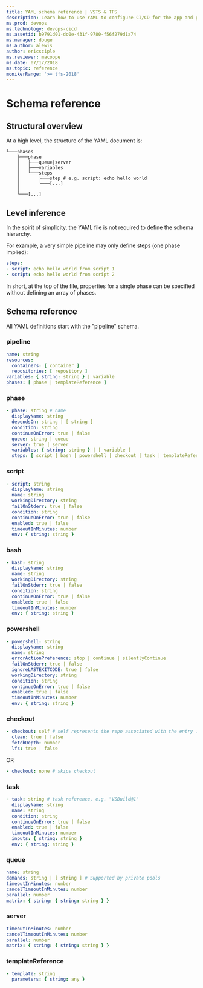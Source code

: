 ```yaml
---
title: YAML schema reference | VSTS & TFS    
description: Learn how to use YAML to configure CI/CD for the app and platform of your choice.
ms.prod: devops
ms.technology: devops-cicd
ms.assetid: b9791d01-dc0e-431f-9780-f56f279d1a74
ms.manager: douge
ms.author: alewis
author: ericsciple
ms.reviewer: macoope
ms.date: 07/17/2018
ms.topic: reference
monikerRange: '>= tfs-2018'
---
```


# Schema reference

## Structural overview

At a high level, the structure of the YAML document is:

```
└───phases
    ├───phase
    │   ├───queue|server
    │   ├───variables
    │   └───steps
    │       ├───step # e.g. script: echo hello world
    │       └───[...]
    │
    └───[...]
```

## Level inference

In the spirit of simplicity, the YAML file is not required to define the schema hierarchy.

For example, a very simple pipeline may only define steps (one phase implied):

```yaml
steps:
- script: echo hello world from script 1
- script: echo hello world from script 2
```

In short, at the top of the file, properties for a single phase can be specified without defining an array of phases.

## Schema reference

All YAML definitions start with the \"pipeline\" schema.

### pipeline

```yaml
name: string
resources:
  containers: [ container ]
  repositories: [ repository ]
variables: { string: string } | variable
phases: [ phase | templateReference ]
```

### phase

```yaml
- phase: string # name
  displayName: string
  dependsOn: string | [ string ]
  condition: string
  continueOnError: true | false
  queue: string | queue
  server: true | server
  variables: { string: string } | [ variable ]
  steps: [ script | bash | powershell | checkout | task | templateReference ]
```

### script

```yaml
- script: string
  displayName: string
  name: string
  workingDirectory: string
  failOnStderr: true | false
  condition: string
  continueOnError: true | false
  enabled: true | false
  timeoutInMinutes: number
  env: { string: string }
```

### bash

```yaml
- bash: string
  displayName: string
  name: string
  workingDirectory: string
  failOnStderr: true | false
  condition: string
  continueOnError: true | false
  enabled: true | false
  timeoutInMinutes: number
  env: { string: string }
```

### powershell

```yaml
- powershell: string
  displayName: string
  name: string
  errorActionPreference: stop | continue | silentlyContinue
  failOnStderr: true | false
  ignoreLASTEXITCODE: true | false
  workingDirectory: string
  condition: string
  continueOnError: true | false
  enabled: true | false
  timeoutInMinutes: number
  env: { string: string }
```

### checkout

```yaml
- checkout: self # self represents the repo associated with the entry .yml file
  clean: true | false
  fetchDepth: number
  lfs: true | false
```

OR

```yaml
- checkout: none # skips checkout
```

### task

```yaml
- task: string # task reference, e.g. "VSBuild@1"
  displayName: string
  name: string
  condition: string
  continueOnError: true | false
  enabled: true | false
  timeoutInMinutes: number
  inputs: { string: string }
  env: { string: string }
```

### queue

```yaml
name: string
demands: string | [ string ] # Supported by private pools
timeoutInMinutes: number
cancelTimeoutInMinutes: number
parallel: number
matrix: { string: { string: string } }
```

### server

```yaml
timeoutInMinutes: number
cancelTimeoutInMinutes: number
parallel: number
matrix: { string: { string: string } }
```

### templateReference

```yaml
- template: string
  parameters: { string: any }
```
